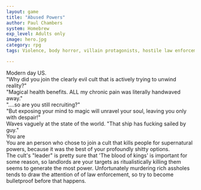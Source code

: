 ```yaml
---
layout: game
title: "Abused Powers"
author: Paul Chambers
system: Homebrew 
exp_level: Adults only
image: hero.jpg
category: rpg
tags: Violence, body horror, villain protagonists, hostile law enforcement, abuse of power

---
```


Modern day US.  
"Why did you join the clearly evil cult that is actively trying to unwind reality?"  
"Magical health benefits. ALL my chronic pain was literally handwaved away."  
"....so are you still recruiting?"  
"But exposing your mind to magic will unravel your soul, leaving you only with despair\!"  
Waves vaguely at the state of the world. "That ship has fucking sailed by guy."  
You are  
You are an person who chose to join a cult that kills people for supernatural powers, because it was the best of your profoundly shitty options.  
The cult's "leader" is pretty sure that 'The blood of kings' is important for some reason, so landlords are your targets as ritualistically killing them seems to generate the most power. Unfortunately murdering rich assholes tends to draw the attention of of law enforcement, so try to become bulletproof before that happens.